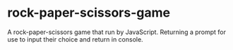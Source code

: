 # rock-paper-scissors-game
 A rock-paper-scissors game that run by JavaScript. Returning a prompt for use to input their choice and return in console.
